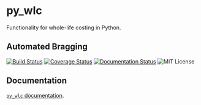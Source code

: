 py_wlc
======

Functionality for whole-life costing in Python.

Automated Bragging
------------------

[![Build Status](https://travis-ci.org/textbook/py_wlc.svg?branch=develop)](https://travis-ci.org/textbook/py_wlc) 
[![Coverage Status](https://coveralls.io/repos/textbook/py_wlc/badge.svg?branch=develop)](https://coveralls.io/r/textbook/py_wlc?branch=develop) 
[![Documentation Status](https://readthedocs.org/projects/py-wlc/badge/?version=latest)](https://readthedocs.org/projects/py-wlc/?badge=latest) 
![MIT License](https://img.shields.io/badge/license-MIT-blue.svg)
   
Documentation
-------------

[`py_wlc` documentation](http://py-wlc.readthedocs.org/en/latest/).
